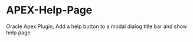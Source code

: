 # APEX-Help-Page
Oracle Apex Plugin, Add a help button to a modal dialog title bar and show help page
